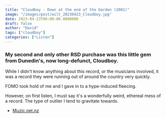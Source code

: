 ```yaml
---
title: "Cloudboy - Down at the end of the Garden (2001)"
image: "/images/post/wilt_20230423_Cloudboy.jpg"
date: 2023-04-23T00:00:00.0000000
draft: false
author: "David"
tags: ["cloudboy"]
categories: ["Listen"]
---
```

### My second and only other RSD purchase  was this little gem from Dunedin's, now long-defunct, Cloudboy. 

 While I didn't know anything about this record, or the musicians involved,  it was a record they were running out of around the country very quickly. 

 FOMO took hold of me and I gave in to a hype-induced fleecing.

 However, on first listen, I must say it's a wonderfully weird, ethereal mess of a record. The type of outlier I tend to gravitate towards.

-  [Muzic.net.nz](https://www.muzic.net.nz/artists/news/14513/cloudboy-reissues-down-at-the-end-of-the-garden)